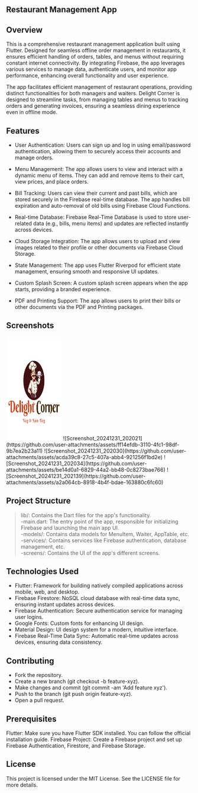 ## Restaurant Management App
## Overview
This is a comprehensive restaurant management application built using Flutter. Designed for seamless offline order management in restaurants, it ensures efficient handling of orders, tables, and menus without requiring constant internet connectivity. By integrating Firebase, the app leverages various services to manage data, authenticate users, and monitor app performance, enhancing overall functionality and user experience.

The app facilitates efficient management of restaurant operations, providing distinct functionalities for both managers and waiters. Delight Corner is designed to streamline tasks, from managing tables and menus to tracking orders and generating invoices, ensuring a seamless dining experience even in offline mode.

## Features
* User Authentication: Users can sign up and log in using email/password authentication, allowing them to securely access their accounts and manage orders.    

* Menu Management: The app allows users to view and interact with a dynamic menu of items. They can add and remove items to their cart, view prices, and place orders.

* Bill Tracking: Users can view their current and past bills, which are stored securely in the Firebase real-time database. The app handles bill expiration and auto-removal of old bills using Firebase Cloud Functions.

* Real-time Database: Firebase Real-Time Database is used to store user-related data (e.g., bills, menu items) and updates are reflected instantly across devices.

* Cloud Storage Integration: The app allows users to upload and view images related to their profile or other documents via Firebase Cloud Storage.

* State Management: The app uses Flutter Riverpod for efficient state management, ensuring smooth and responsive UI updates.

* Custom Splash Screen: A custom splash screen appears when the app starts, providing a branded experience.

* PDF and Printing Support: The app allows users to print their bills or other documents via the PDF and Printing packages.


## Screenshots

<img src="https://github.com/rohanmashere/restaurant-management-system/blob/main/assets/Delight_Corner-removebg-preview.png" width="150" height="280">
![Screenshot_20241231_202021](https://github.com/user-attachments/assets/ff14efdb-3110-4fc1-98df-9b7ea2b23a11)   ![Screenshot_20241231_202030](https://github.com/user-attachments/assets/acda39c8-27c5-407a-abb4-921256f1bd2e)
![Screenshot_20241231_202034](https://github.com/user-attachments/assets/be14d0a1-6829-44a2-bb48-0c8273bae766)  ![Screenshot_20241231_202139](https://github.com/user-attachments/assets/a2a064cb-8918-4b4f-bdae-163880c6fc60)


## Project Structure
> lib/: Contains the Dart files for the app's functionality.                                                                                    
    -main.dart: The entry point of the app, responsible for initializing Firebase and launching the main app UI.             
    -models/: Contains data models for MenuItem, Waiter, AppTable, etc.                             
    -services/: Contains services like Firebase authentication, database management, etc.                                
    -screens/: Contains the UI of the app's different screens.      

## Technologies Used
* Flutter: Framework for building natively compiled applications across mobile, web, and desktop.                                       
* Firebase Firestore: NoSQL cloud database with real-time data sync, ensuring instant updates across devices.                               
* Firebase Authentication: Secure authentication service for managing user logins.                                                     
* Google Fonts: Custom fonts for enhancing UI design.                                                                                             
* Material Design: UI design system for a modern, intuitive interface.                                                         
* Firebase Real-Time Data Sync: Automatic real-time updates across devices, ensuring data consistency.

## Contributing
* Fork the repository.                                                                                             
* Create a new branch (git checkout -b feature-xyz).                                                              
* Make changes and commit (git commit -am 'Add feature xyz').                                                     
* Push to the branch (git push origin feature-xyz).                                                                  
* Open a pull request.                                                                                                           


## Prerequisites
Flutter: Make sure you have Flutter SDK installed. You can follow the official installation guide.
Firebase Project: Create a Firebase project and set up Firebase Authentication, Firestore, and Firebase Storage.


## License
This project is licensed under the MIT License. See the LICENSE file for more details.

